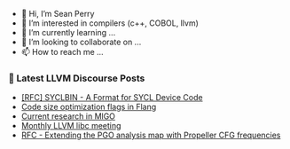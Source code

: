 - 👋 Hi, I’m Sean Perry
- 👀 I’m interested in compilers (c++, COBOL, llvm)
- 🌱 I’m currently learning ...
- 💞️ I’m looking to collaborate on ...
- 📫 How to reach me ...

<!---
s66perry/s66perry is a ✨ special ✨ repository because its `README.md` (this file) appears on your GitHub profile.
You can click the Preview link to take a look at your changes.
--->
### 📕 Latest LLVM Discourse Posts

<!-- DISCOURSE-LLVM:START -->
- [[RFC] SYCLBIN - A Format for SYCL Device Code](https://discourse.llvm.org/t/rfc-syclbin-a-format-for-sycl-device-code/88603#post_3)
- [Code size optimization flags in Flang](https://discourse.llvm.org/t/code-size-optimization-flags-in-flang/69482#post_6)
- [Current research in MlGO](https://discourse.llvm.org/t/current-research-in-mlgo/88665#post_4)
- [Monthly LLVM libc meeting](https://discourse.llvm.org/t/monthly-llvm-libc-meeting/74259?page=3#post_52)
- [RFC - Extending the PGO analysis map with Propeller CFG frequencies](https://discourse.llvm.org/t/rfc-extending-the-pgo-analysis-map-with-propeller-cfg-frequencies/88617#post_2)
<!-- DISCOURSE-LLVM:END -->
